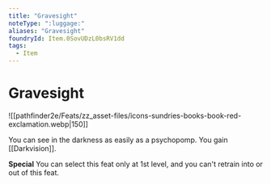 ```yaml
---
title: "Gravesight"
noteType: ":luggage:"
aliases: "Gravesight"
foundryId: Item.0SovUDzL0bsRV1dd
tags:
  - Item
---
```


# Gravesight
![[pathfinder2e/Feats/zz_asset-files/icons-sundries-books-book-red-exclamation.webp|150]]

You can see in the darkness as easily as a psychopomp. You gain [[Darkvision]].

**Special** You can select this feat only at 1st level, and you can't retrain into or out of this feat.
